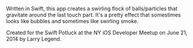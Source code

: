 Written in Swift, this app creates a swirling flock of balls/particles that gravitate around the last touch part. It's a pretty effect that somestimes looks like bubbles and sometimes like swirling smoke. 

Created for the Swift Potluck at the NY iOS Developer Meetup on June 21, 2014 by Larry Legend.